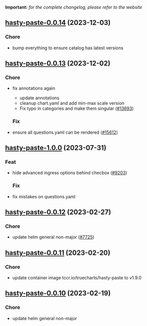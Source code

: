 **Important:**
*for the complete changelog, please refer to the website*























## [hasty-paste-0.0.14](https://github.com/truecharts/charts/compare/hasty-paste-0.0.13...hasty-paste-0.0.14) (2023-12-03)

### Chore

- bump everything to ensure catalog has latest versions
  
  


## [hasty-paste-0.0.13](https://github.com/truecharts/charts/compare/hasty-paste-1.0.0...hasty-paste-0.0.13) (2023-12-02)

### Chore

- fix annotations again
  - update annotations
  - cleanup chart.yaml and add min-max scale version
  - Fix typo in categories and make them singular ([#13693](https://github.com/truecharts/charts/issues/13693))
  
  ### Fix

- ensure all questions.yaml can be rendered ([#15612](https://github.com/truecharts/charts/issues/15612))
  
  











## [hasty-paste-1.0.0](https://github.com/truecharts/charts/compare/hasty-paste-0.0.12...hasty-paste-1.0.0) (2023-07-31)

### Feat

- hide advanced ingress options behind checbox ([#9203](https://github.com/truecharts/charts/issues/9203))
  
  ### Fix

- fix mistakes on questions.yaml
  
  


## [hasty-paste-0.0.12](https://github.com/truecharts/charts/compare/hasty-paste-0.0.11...hasty-paste-0.0.12) (2023-02-27)

### Chore

- update helm general non-major ([#7725](https://github.com/truecharts/charts/issues/7725))
  
  


## [hasty-paste-0.0.11](https://github.com/truecharts/charts/compare/hasty-paste-0.0.10...hasty-paste-0.0.11) (2023-02-20)

### Chore

- update container image tccr.io/truecharts/hasty-paste to v1.9.0
  
  


## [hasty-paste-0.0.10](https://github.com/truecharts/charts/compare/hasty-paste-0.0.9...hasty-paste-0.0.10) (2023-02-19)

### Chore

- update helm general non-major
  
  


